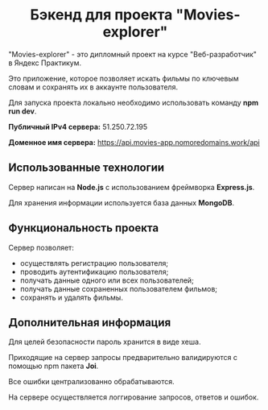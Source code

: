 <h1 align="center">Бэкенд для проекта "Movies-explorer"</h1>

"Movies-explorer" - это дипломный проект на курсе "Веб-разработчик" в Яндекс Практикум. 

Это приложение, которое позволяет искать фильмы по ключевым словам и сохранять их в аккаунте пользователя. 

Для запуска проекта локально необходимо использовать команду **npm run dev**.

**Публичный IPv4 сервера:** 51.250.72.195

**Доменное имя сервера:** https://api.movies-app.nomoredomains.work/api

## Использованные технологии

Сервер написан на **Node.js** с использованием фреймворка **Express.js**.

Для хранения информации используется база данных **MongoDB**.


## Функциональность проекта
Сервер позволяет:
- осуществлять регистрацию пользователя;
- проводить аутентификацию пользователя;
- получать данные одного или всех пользователей;
- получать данные сохраненных пользователем фильмов;
- сохранять и удалять фильмы.

## Дополнительная информация
Для целей безопасности пароль хранится в виде хеша.

Приходящие на сервер запросы предварительно валидируются с помощью npm пакета **Joi**.

Все ошибки централизованно обрабатываются.

На сервере осуществляется логгирование запросов, ответов и ошибок.

